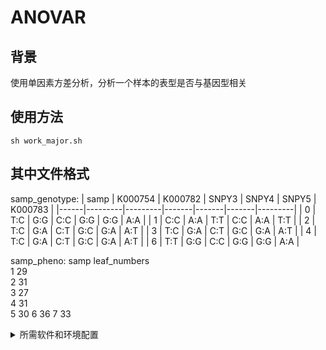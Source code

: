 # ANOVAR
## 背景
使用单因素方差分析，分析一个样本的表型是否与基因型相关
## 使用方法
`sh work_major.sh`
## 其中文件格式
samp_genotype:
| samp | K000754 | K000782 | SNPY3 | SNPY4 | SNPY5 | K000783 |
|------|---------|---------|-------|-------|-------|---------|
| 0    | T:C     | G:G     | C:C   | G:G   | G:G   | A:A     |
| 1    | C:C     | A:A     | T:T   | C:C   | A:A   | T:T     |
| 2    | T:C     | G:A     | C:T   | G:C   | G:A   | A:T     |
| 3    | T:C     | G:A     | C:T   | G:C   | G:A   | A:T     |
| 4    | T:C     | G:A     | C:T   | G:C   | G:A   | A:T     |
| 6    | T:T     | G:G     | C:C   | G:G   | G:G   | A:A     |





samp_pheno:
samp    leaf_numbers                                                                                               
1       29                                                                                                         
2       31                                                                                                         
3       27                                                                                                         
4       31                                                                                                         
5       30
6       36
7       33
<details>                                                                                                          
<summary>所需软件和环境配置</summary>
其中，pipline所需的python模块和R包需要配置，使用conda都能配
</details>

